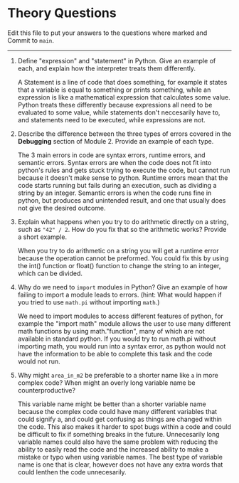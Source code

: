 # Theory Questions

Edit this file to put your answers to the questions where marked and Commit to `main`.

---

1. Define "expression" and "statement" in Python. Give an example of each, and explain how the interpreter treats them differently.

    A Statement is a line of code that does something, for example it states that a variable is equal to something or prints something, while an expression is like a mathematical expression that calculates some value. Python treats these differently because expressions all need to be evaluated to some value, while statements don't neccesarily have to, and statements need to be executed, while expressions are not.

2. Describe the difference between the three types of errors covered in the **Debugging** section of Module 2. Provide an example of each type.

    The 3 main errors in code are syntax errors, runtime errors, and semantic errors.  Syntax errors are when the code does not fit into python's rules and gets stuck trying to execute the code, but cannot run because it doesn't make sense to python.  Runtime errors mean that the code starts running but fails during an execution, such as dividing a string by an integer.  Semantic errors is when the code runs fine in python, but produces and unintended result, and one that usually does not give the desired outcome. 

3. Explain what happens when you try to do arithmetic directly on a string, such as `"42" / 2`. How do you fix that so the arithmetic works? Provide a short example.

    When you try to do arithmetic on a string you will get a runtime error because the operation cannot be preformed.  You could fix this by using the int() function or float() function to change the string to an integer, which can be divided.

4. Why do we need to `import` modules in Python? Give an example of how failing to import a module leads to errors. (hint: What would happen if you tried to use `math.pi` without importing `math`.)

    We need to import modules to access different features of python, for example the "import math" module allows the user to use many different math functions by using math."function", many of which are not available in standard python.  If you would try to run math.pi without importing math, you would run into a syntax error, as python would not have the information to be able to complete this task and the code would not run.  

5. Why might `area_in_m2` be preferable to a shorter name like `a` in more complex code? When might an overly long variable name be counterproductive?

    This variable name might be better than a shorter variable name because the complex code could have many different variables that could signify a, and could get confusing as things are changed within the code.  This also makes it harder to spot bugs within a code and could be difficult to fix if something breaks in the future.  Unnecesarily long variable names could also have the same problem with reducing the ability to easily read the code and the increased ability to make a mistake or typo when using variable names.  The best type of variable name is one that is clear, however does not have any extra words that could lenthen the code unnecesarily.  
